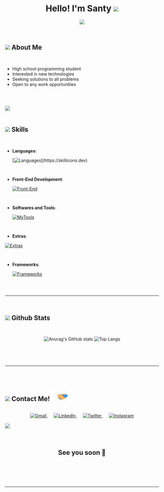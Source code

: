 <h1 align="center"><b>Hello! I'm Santy </b><img src="https://media.giphy.com/media/hvRJCLFzcasrR4ia7z/giphy.gif" width="35"></h1>
<!--  -->
<p align="center">
  <a href="https://github.com/DenverCoder1/readme-typing-svg"><img src="https://readme-typing-svg.herokuapp.com?font=Time+New+Roman&color=cyan&size=25&center=true&vCenter=true&width=600&height=100&lines=Web+Developer;UI/UX+Designer;"></a>
</p>

<br>

## <img src="https://media.giphy.com/media/26AHG5KGFxSkUWw1i/giphy.gif" width="40"> **About Me**

<br>

- High school programming student
- Interested in new technologies
- Seeking solutions to all problems
- Open to any work opportunities

<br><br>

<img src="https://user-images.githubusercontent.com/73097560/115834477-dbab4500-a447-11eb-908a-139a6edaec5c.gif"><br><br>

## <img src="https://media2.giphy.com/media/QssGEmpkyEOhBCb7e1/giphy.gif?cid=ecf05e47a0n3gi1bfqntqmob8g9aid1oyj2wr3ds3mg700bl&rid=giphy.gif" width ="25"><b> Skills</b>
<br>

<p align="center">

- **Languages**:
    
    [![Languages](https://skillicons.dev/icons?i=java,python,)](https://skillicons.dev)

<br>   
    
- **Front-End Development**:

   [![Front-End](https://skillicons.dev/icons?i=js,html,css)](https://skillicons.dev)

<br>

- **Softwares and Tools**:

  [![MyTools](https://skillicons.dev/icons?i=git,github,stackoverflow,linux,figma,qt,vscode,mysql,pycharm)](https://skillicons.dev)

<br>

- **Extras**:

 [![Extras](https://skillicons.dev/icons?i=powershell,md)](https://skillicons.dev)
   
  <br>

- **Frameworks**:
  
	[![Frameworks](https://skillicons.dev/icons?i=django)](https://skillicons.dev)

</p>

<br>
<br>

-----

<br>

## <img src="https://media.giphy.com/media/iY8CRBdQXODJSCERIr/giphy.gif" width="35"><b> Github Stats </b>
<br>

<div align="center">

  ![Anurag's GitHub stats](https://github-readme-stats.vercel.app/api?username=SantiagoSalvay&show_icons=true&theme=radical)
  ![Top Langs](https://github-readme-stats.vercel.app/api/top-langs/?username=SantiagoSalvay&layout=compact)
 
</a>
</div>

<br>
<br>
<br>

-----

<br>
<br>

## <img src="https://media.giphy.com/media/kH1DBkPNyZPOk0BxrM/giphy.gif" width="40"> **Contact Me!**<img src="https://github.com/0xAbdulKhalid/0xAbdulKhalid/raw/main/assets/mdImages/handshake.gif" width="80">
<br>
<div align="center">
    <a href="https://mail.google.com/mail/?view=cm&fs=1&to=juansantiagosalvaymendez@gmail.com">
        <img src="https://skillicons.dev/icons?i=gmail" alt="Gmail">
    </a>
    &nbsp;&nbsp;&nbsp;&nbsp; 
    <a href="https://www.linkedin.com/in/santiago-salvay-568047277/">
        <img src="https://skillicons.dev/icons?i=linkedin" alt="LinkedIn">
    </a>
    &nbsp;&nbsp;&nbsp;&nbsp; 
    <a href="https://x.com/SantySalvay">
        <img src="https://skillicons.dev/icons?i=twitter" alt="Twitter">
    </a>
    &nbsp;&nbsp;&nbsp;&nbsp; 
    <a href="https://www.instagram.com/santy_salvay/?hl=es-la">
        <img src="https://skillicons.dev/icons?i=instagram" alt="Instagram">
    </a>
</div>

<br>
<img src="https://user-images.githubusercontent.com/73097560/115834477-dbab4500-a447-11eb-908a-139a6edaec5c.gif">
<br>
<br>
<br>

<div align='center'>

## <b>See you soon :wave:</b>

</div>
<br>
<br>
<br>
<br>

---
